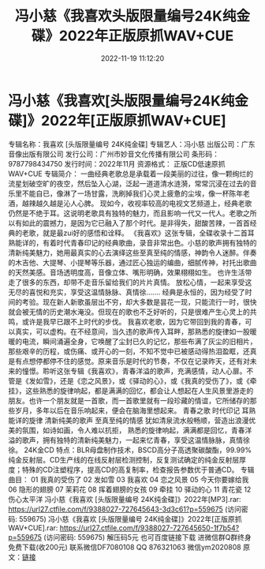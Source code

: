 ﻿---
title: 冯小慈《我喜欢头版限量编号24K纯金碟》2022年正版原抓WAV+CUE
date: 2022-11-19 11:12:20
categories: 新碟专辑、稀有等精品
tags: 华语中文
---
# 冯小慈《我喜欢[头版限量编号24K纯金碟]》2022年[正版原抓WAV+CUE]

专辑名称：我喜欢 [头版限量编号 24K纯金碟]
专辑艺人：冯小慈
出版公司：广东音像出版有限公司
发行公司：广州市妙音文化传播有限公司
条形码：9787798434750
发行时间：2022年11月
资源格式： 正版CD低速原抓WAV+CUE
专辑简介：
一曲经典老歌总是承载着一段美丽的过往，像一颗绚烂的流星划破空旷的夜空，然后坠入心湖，泛起一道道清水涟漪，常常沉浸在过去的音乐里不能自已，像淋了一场甘露，洗刷掉我们心灵上疲惫的尘埃，像一杯陈年老酒，越辣越久越是沁人心脾。
现如今，收视率较高的电视文艺频道上，经典老歌仍然是不绝于耳。这说明老歌具有独特的魅力，而且影响一代又一代人。老歌之所以有如此的震撼力，是因为它已融入了那个时代。是非得失，甜酸苦辣，一首首经典的老歌，就是最zui好的感悟和诠释。
《我喜欢》这张专辑，全碟收录十二首耳熟能详的，有着时代青春印记的经典歌曲，录音非常出色。小慈的歌声拥有独特的清新纯美魅力，她用最真实的心去演绎这些至真至纯的情感，神韵令人迷醉。伴奏的木吉他、大提琴、小提琴等乐器，通过匠心独运的编曲，细腻传神，衬托出歌曲的天然美感。音场透明度高，音像立体、嘴形明确，效果栩栩如生。
也许生活带走了很多的东西，却带不走音乐留给我们的片片真情。
放松心情，一起来享受这无尽的喜悦和充实，享受这温情脉脉、真情徐.......
经典是永恒的，因为经受了时间的考验。现在新人新歌虽层出不穷，却大多数是昙花一现，只能流行一时，很快就会被无情的历史潮水淹没。但现在的歌也不乏好听的，只是很难产生心灵上的共鸣，或许是我早已跟不上时代的步伐。
我喜欢老歌，因为它带回到我的青春，可以真实，可以虚构。在不经意间，当久违的歌声传入耳畔，那熟悉的旋律如一股暖暖的电流，瞬间涌遍全身，它唤醒了尘封已久的记忆，那些布满了灰尘的旧相片，那些艰辛的历程，或伤痛、或开心的一刻，不知不觉中已被感动得热泪盈眶，还真是有点想停都停不住的感觉。原来音乐是时代的节奏，不仅在记录昨天，还有对未来的憧憬。聆听这张专辑《我喜欢》，青春洋溢的歌声，充满感情，动人心扉。不管是《发如雪》，还是《恋之风景》，或《驿动的心》，或《我真的受伤了》，或《牵挂》，这些熟悉的旋律响起，都是满满的回忆，都会让人想起在人生风景里游走的朋友。也许一个朋友就是一首歌，而一首歌里就有一段珍藏的情谊，它所储存的那些岁月，多年以后在音乐响起来，便会在脑海里想起来。
青春之歌 时代印记 耳熟能详的旋律 清新纯美的歌声 至真至纯的情感
犹如清泉流水般畅顺，营造出浪漫优美的氛围，如诗如画，令人难以抗拒，
熟悉的旋律响起，满满都是回忆，青春洋溢的歌声，拥有独特的清新纯美魅力，一起来忆青春，享受这温情脉脉，真情徐徐。
24K金CD
特点：BLR母盘制作技术，BSCD高分子高透聚碳酸酯，99.99%纯金反射层。CD生产线的在线反射层检测控制，反复测试确定的纯金反射层厚度；特殊的CD注塑程序，提高CD的高复制率，检查报告参数优于普通CD。
专辑曲目：
01 我真的受伤了
02 发如雪
03 我喜欢
04 恋之风景
05 今天你要嫁给我
06 隐形的翅膀
07 茉莉花
08 挥着翅膀的女孩
09 牵挂
10 驿动的心
11 青花瓷
12 伤心太平洋
冯小慈《我喜欢 [头版限量编号 24K纯金碟]》2022年[MP3].rar:
https://url27.ctfile.com/f/9388027-727645643-3d3c61?p=559675
(访问密码: 559675)
冯小慈《我喜欢 [头版限量编号 24K纯金碟]》2022年[正版原抓WAV+CUE].rar: https://url27.ctfile.com/f/9388027-727645650-1f7b54?p=559675
(访问密码: 559675)
解压码5元
也可百度链接下载
进微信群Q群终身免费下载(收200元)
联系微信DF7080108 QQ 876321063
微信ym2020808
原文：[链接](https://blog.sina.com.cn/s/blog_1647c7e76010310bv.html)